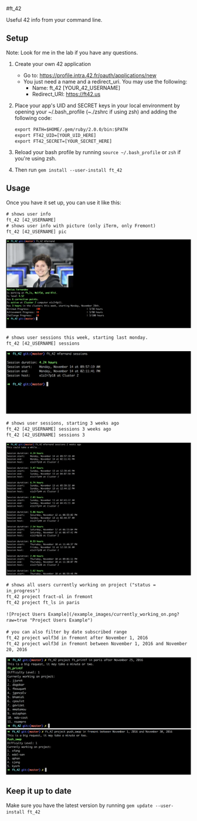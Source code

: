 #ft_42

Useful 42 info from your command line.

## Setup

Note: Look for me in the lab if you have any questions.

1. Create your own 42 application
	- Go to: https://profile.intra.42.fr/oauth/applications/new
	- You just need a name and a redirect_uri. You may use the following:
		- Name: ft_42 [YOUR_42_USERNAME]
		- Redirect_URI: https://ft42.us

2. Place your app's UID and SECRET keys in your local environment by opening your ~/.bash_profile (~./zshrc if using zsh) and adding the following code:

	```shell
	export PATH=$HOME/.gem/ruby/2.0.0/bin:$PATH
	export FT42_UID=[YOUR_UID_HERE]
	export FT42_SECRET=[YOUR_SECRET_HERE]
	```

3. Reload your bash profile by running `source ~/.bash_profile` or `zsh` if you're using zsh.

4. Then run `gem install --user-install ft_42`

## Usage

Once you have it set up, you can use it like this:

```shell
# shows user info
ft_42 [42_USERNAME]
# shows user info with picture (only iTerm, only Fremont)
ft_42 [42_USERNAME] pic
```
![User Example](/example_images/user_example.png?raw=true "User Example")

```shell
# shows user sessions this week, starting last monday.
ft_42 [42_USERNAME] sessions
```

![Sessions Example](/example_images/sessions_example.png?raw=true "Sessions Example")

```shell
# shows user sessions, starting 3 weeks ago
ft_42 [42_USERNAME] sessions 3 weeks ago
ft_42 [42_USERNAME] sessions 3
```

![Sessions Weeks Example](/example_images/sessions_weeks_example.png?raw=true "Sessions Weeks Example")

```shell
# shows all users currently working on project ("status = in_progress")
ft_42 project fract-ol in fremont
ft_42 project ft_ls in paris

![Project Users Example](/example_images/currently_working_on.png?raw=true "Project Users Example")

# you can also filter by date subscribed range
ft_42 project wolf3d in fremont after November 1, 2016
ft_42 project wolf3d in fremont between November 1, 2016 and November 20, 2016
```

![Project Users After Example](/example_images/working_on_after_paris.png?raw=true "Project Users After Example")
![Project Users Range Example](/example_images/working_on_range.png?raw=true "Project Users Range Example")

## Keep it up to date

Make sure you have the latest version by running `gem update --user-install ft_42`
